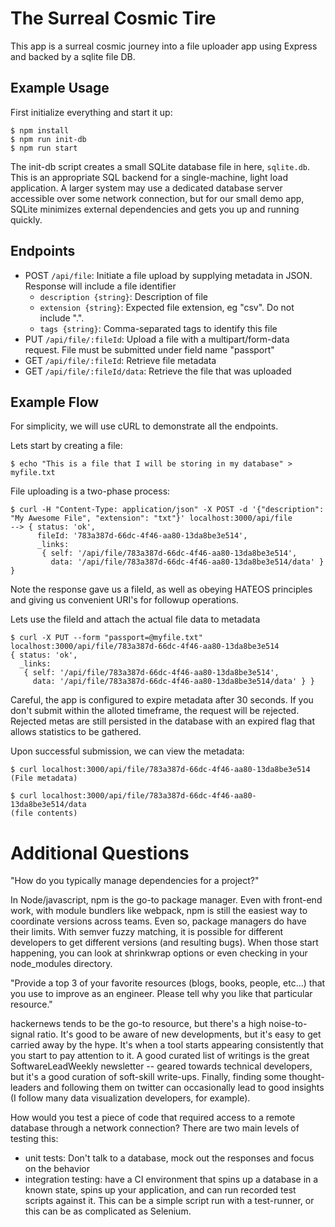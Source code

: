 # The Surreal Cosmic Tire

This app is a surreal cosmic journey into a file uploader app using Express and backed by a sqlite file DB.

## Example Usage

First initialize everything and start it up:

```
$ npm install
$ npm run init-db
$ npm run start
```

The init-db script creates a small SQLite database file in here, `sqlite.db`.  This is an appropriate SQL
backend for a single-machine, light load application.  A larger system may use a dedicated database server 
accessible over some network connection, but for our small demo app, SQLite minimizes external dependencies and 
gets you up and running quickly.

## Endpoints

- POST `/api/file`: Initiate a file upload by supplying metadata in JSON.  Response will include a file identifier
  - `description {string}`: Description of file
  - `extension {string}`: Expected file extension, eg "csv". Do not include ".".
  - `tags {string}`: Comma-separated tags to identify this file
- PUT `/api/file/:fileId`: Upload a file with a multipart/form-data request.  File must be submitted under field name "passport"
- GET `/api/file/:fileId`: Retrieve file metadata
- GET `/api/file/:fileId/data`: Retrieve the file that was uploaded

## Example Flow

For simplicity, we will use cURL to demonstrate all the endpoints. 

Lets start by creating a file:

```
$ echo "This is a file that I will be storing in my database" > myfile.txt
```

File uploading is a two-phase process: 

```
$ curl -H "Content-Type: application/json" -X POST -d '{"description": "My Awesome File", "extension": "txt"}' localhost:3000/api/file
--> { status: 'ok',
      fileId: '783a387d-66dc-4f46-aa80-13da8be3e514',
      _links:
       { self: '/api/file/783a387d-66dc-4f46-aa80-13da8be3e514',
         data: '/api/file/783a387d-66dc-4f46-aa80-13da8be3e514/data' } }
```

Note the response gave us a fileId, as well as obeying HATEOS principles and giving us convenient URI's for followup operations.

Lets use the fileId and attach the actual file data to metadata

```
$ curl -X PUT --form "passport=@myfile.txt" localhost:3000/api/file/783a387d-66dc-4f46-aa80-13da8be3e514
{ status: 'ok',
  _links:
   { self: '/api/file/783a387d-66dc-4f46-aa80-13da8be3e514',
     data: '/api/file/783a387d-66dc-4f46-aa80-13da8be3e514/data' } }
```

Careful, the app is configured to expire metadata after 30 seconds.  If you don't submit within the alloted timeframe, 
the request will be rejected.  Rejected metas are still persisted in the database with an expired flag that allows 
statistics to be gathered.

Upon successful submission, we can view the metadata:

```
$ curl localhost:3000/api/file/783a387d-66dc-4f46-aa80-13da8be3e514
(File metadata)

$ curl localhost:3000/api/file/783a387d-66dc-4f46-aa80-13da8be3e514/data
(file contents)
```

# Additional Questions

"How do you typically manage dependencies for a project?"

In Node/javascript, npm is the go-to package manager.  Even with front-end work, with module bundlers like webpack,
npm is still the easiest way to coordinate versions across teams.  Even so, package managers do have their limits.
With semver fuzzy matching, it is possible for different developers to get different versions (and resulting bugs).
When those start happening, you can look at shrinkwrap options or even checking in your node_modules directory.


"Provide a top 3 of your favorite resources (blogs, books, people, etc...) that you
use to improve as an engineer. Please tell why you like that particular resource."

hackernews tends to be the go-to resource, but there's a high noise-to-signal ratio.  It's good to be aware of new
developments, but it's easy to get carried away by the hype.  It's when a tool starts appearing consistently that
you start to pay attention to it.  A good curated list of writings is the great SoftwareLeadWeekly newsletter -- 
geared towards technical developers, but it's a good curation of soft-skill write-ups.  Finally, finding some 
thought-leaders and following them on twitter can occasionally lead to good insights (I follow many data visualization
developers, for example).
 

How would you test a piece of code that required access to a remote database through a network connection?
There are two main levels of testing this:

- unit tests: Don't talk to a database, mock out the responses and focus on the behavior
- integration testing: have a CI environment that spins up a database in a known state, spins up your application,
  and can run recorded test scripts against it.  This can be a simple script run with a test-runner, or this can be
  as complicated as Selenium.
